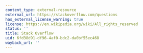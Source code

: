 ```yaml
---
content_type: external-resource
external_url: https://stackoverflow.com/questions
has_external_license_warning: true
license: https://en.wikipedia.org/wiki/All_rights_reserved
status: ''
title: Stack Overflow
uid: 6fd38d91-df96-4af0-bdc2-da0bf55ec468
wayback_url: ''
---
```

